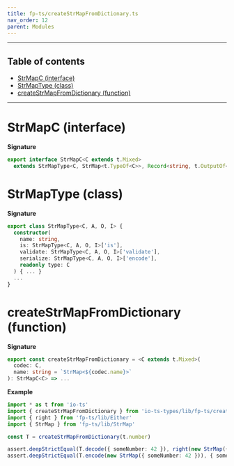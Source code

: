 ```yaml
---
title: fp-ts/createStrMapFromDictionary.ts
nav_order: 12
parent: Modules
---
```


---

<h2 class="text-delta">Table of contents</h2>

- [StrMapC (interface)](#strmapc-interface)
- [StrMapType (class)](#strmaptype-class)
- [createStrMapFromDictionary (function)](#createstrmapfromdictionary-function)

---

# StrMapC (interface)

**Signature**

```ts
export interface StrMapC<C extends t.Mixed>
  extends StrMapType<C, StrMap<t.TypeOf<C>>, Record<string, t.OutputOf<C>>, t.mixed> {}
```

# StrMapType (class)

**Signature**

```ts
export class StrMapType<C, A, O, I> {
  constructor(
    name: string,
    is: StrMapType<C, A, O, I>['is'],
    validate: StrMapType<C, A, O, I>['validate'],
    serialize: StrMapType<C, A, O, I>['encode'],
    readonly type: C
  ) { ... }
  ...
}
```

# createStrMapFromDictionary (function)

**Signature**

```ts
export const createStrMapFromDictionary = <C extends t.Mixed>(
  codec: C,
  name: string = `StrMap<${codec.name}>`
): StrMapC<C> => ...
```

**Example**

```ts
import * as t from 'io-ts'
import { createStrMapFromDictionary } from 'io-ts-types/lib/fp-ts/createStrMapFromDictionary'
import { right } from 'fp-ts/lib/Either'
import { StrMap } from 'fp-ts/lib/StrMap'

const T = createStrMapFromDictionary(t.number)

assert.deepStrictEqual(T.decode({ someNumber: 42 }), right(new StrMap({ someNumber: 42 })))
assert.deepStrictEqual(T.encode(new StrMap({ someNumber: 42 })), { someNumber: 42 })
```
